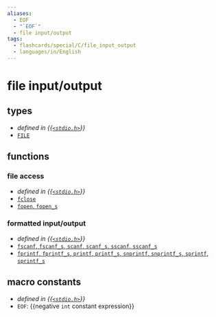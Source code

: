 ```yaml
---
aliases:
  - EOF
  - "`EOF`"
  - file input/output
tags:
  - flashcards/special/C/file_input_output
  - languages/in/English
---
```


# file input/output

## types

- _defined in {{[`<stdio.h>`](../../general/C%20file%20input_output.md)}}_
- [`FILE`](file%20input_output/FILE.md)

## functions

### file access

- _defined in {{[`<stdio.h>`](../../general/C%20file%20input_output.md)}}_
- [`fclose`](file%20input_output/fclose.md)
- [`fopen`, `fopen_s`](file%20input_output/fopen.md)

### formatted input/output

- _defined in {{[`<stdio.h>`](../../general/C%20file%20input_output.md)}}_
- [`fscanf`, `fscanf_s`, `scanf`, `scanf_s`, `sscanf`, `sscanf_s`](file%20input_output/scanf.md)
- [`fprintf`, `fprintf_s`, `printf`, `printf_s`, `snprintf`, `snprintf_s`, `sprintf`, `sprintf_s`](file%20input_output/printf.md)

## macro constants

- _defined in {{[`<stdio.h>`](../../general/C%20file%20input_output.md)}}_
- `EOF`: {{negative `int` constant expression}}
